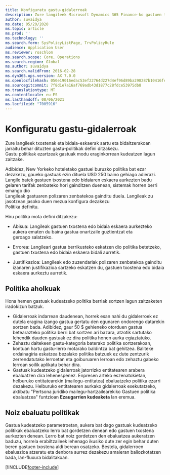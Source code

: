 ```yaml
---
title: Konfiguratu gastu-gidalerroak
description: Zure langileek Microsoft Dynamics 365 Finance-ko gastuen txostenak eta bidaia-eskaerak sartu eta bidaltzerakoan jarraitu behar dituzten gastu-politikak konfigura ditzakezu.
author: suvaidya
ms.date: 05/20/2020
ms.topic: article
ms.prod: ''
ms.technology: ''
ms.search.form: SysPolicyListPage, TrvPolicyRule
audience: Application User
ms.reviewer: roschlom
ms.search.scope: Core, Operations
ms.search.region: Global
ms.author: suvaidya
ms.search.validFrom: 2016-02-28
ms.dyn365.ops.version: AX 7.0.0
ms.openlocfilehash: 050e19016edac53ef22764d227d4ef96d89ba298287b10416febbb55bb00973a
ms.sourcegitcommit: 7f8d1e7a16af769adb43d1877c28fdce53975db8
ms.translationtype: MT
ms.contentlocale: eu-ES
ms.lasthandoff: 08/06/2021
ms.locfileid: "7005916"
---
```

# <a name="set-up-expense-policies"></a>Konfiguratu gastu-gidalerroak

Zure langileek txostenak eta bidaia-eskaerak sartu eta bidaltzerakoan jarraitu behar dituzten gastu-politikak defini ditzakezu.         
Gastu politikak ezartzeak gastuak modu eraginkorrean kudeatzen lagun zaitzake.         

Adibidez, New Yorkeko hoteletako gastuei buruzko politika bat ezar dezakezu, gaueko gastuak ezin dituela USD 250 baino gehiago adierazi.       
Langile batek gastuen txostena edo bidaiaren eskaera aurkezten badu gelaren tarifak zenbateko hori gainditzen duenean, sistemak horren berri emango dio        
Langileak gastuaren polizaren zenbatekoa gainditu duela. Langileak zu jasotzean jasoko duen mezua konfigura dezakezu        
Politika definitu.      
        
Hiru politika mota defini ditzakezu:         
        
- Abisua: Langileak gastuen txostena edo bidaia eskaera aurkezteko aukera ematen du baina gastua onartzaile guztientzat eta        
  geroago salatzeko.        

- Errorea: Langileari gastua berrikusteko eskatzen dio politika betetzeko, gastuen txostena edo bidaia eskaera bidali aurretik.       
 
 - Justifikazioa: Langileak edo zuzendariak polizaren zenbatekoa gainditu izanaren justifikazioa sartzeko eskatzen du, gastuen txostena edo bidaia eskaera aurkeztu aurretik.        

## <a name="policy-tips"></a>Politika aholkuak
Hona hemen gastuak kudeatzeko politika berriak sortzen lagun zaitzaketen iradokizun batzuk. 
* Gidalerroak indarrean daudenean, horrek esan nahi du gidalerroek ez dutela eragina izango gastua gertatu den egunaren ondorengo datarekin sortzen bada. Adibidez, gaur 50 $ gehieneko otorduen gastua betearazteko politika berri bat sortzen ari bazara, atzotik sartutako lehendik dauden gastuak ez dira politika honen aurka egiaztatuko.
* Zehaztu daitekeen gastu-kategoria baterako politika sortzerakoan, kontuan hartu gastu-lerro motarako baldintza bat gehitzea. Baliteke ordainagiria eskatzea bezalako politika batzuek ez dute zentzurik zerrendatutako lerroetan eta goiburuaren lerroan edo zehaztu gabeko lerroan soilik aplikatu behar dira. 
* Gastuak kudeatzeko gidalerroak jatorrizko entitatearen arabera ebaluatzen dira lehenespenez. Enpresen arteko eszenatokietan, helburuko entitatearekin (mailegu-entitatea) ebaluatzeko politika ezarri dezakezu. Helburuko entitatearen aurkako gidalerroak exekutatzeko, aktibatu "Pertsona juridiko mailegu-hartzailearekiko Gastuen politika ebaluatzea" funtzioan **Ezaugarrien kudeaketa** lan eremua.

## <a name="when-to-evaluate-policies"></a>Noiz ebaluatu politikak

Gastua kudeatzeko parametroetan, aukera bat dago gastuak kudeatzeko politikak ebaluatzeko lerro bat gordetzen denean edo gastuen txostena aurkezten denean. Lerro bat noiz gordetzen den ebaluatzea aukeratzen baduzu, horrela erabiltzaileek lehenago ikusiko dute zer egin behar duten beren gastuen txostena aldi berean osatzeko. Bestela, gidalerroen ebaluazioa atzeratu eta denbora aurrez dezakezu amaieran baliozkotatzen bada, lan-fluxura bidalitakoan.


[!INCLUDE[footer-include](../includes/footer-banner.md)]